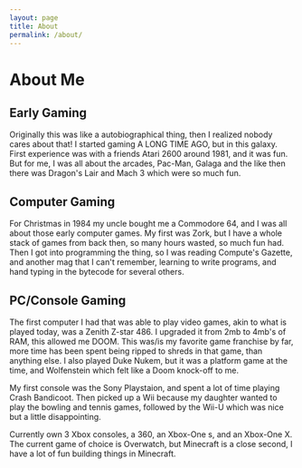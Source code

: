 ```yaml
---
layout: page
title: About
permalink: /about/
---
```


# About Me

## Early Gaming

Originally this was like a autobiographical thing, then I realized nobody cares about that! I started gaming A LONG TIME AGO, but in this galaxy. First experience was with a friends Atari 2600 around 1981, and it was fun. But for me, I was all about the arcades, Pac-Man, Galaga and the like then there was Dragon's Lair and Mach 3 which were so much fun.

## Computer Gaming

For Christmas in 1984 my uncle bought me a Commodore 64, and I was all about those early computer games. My first was Zork, but I have a whole stack of games from back then, so many hours wasted, so much fun had. Then I got into programming the thing, so I was reading Compute's Gazette, and another mag that I can't remember, learning to write programs, and hand typing in the bytecode for several others.

## PC/Console Gaming

The first computer I had that was able to play video games, akin to what is played today, was a Zenith Z-star 486. I upgraded it from 2mb to 4mb's of RAM, this allowed me DOOM. This was/is my favorite game franchise by far, more time has been spent being ripped to shreds in that game, than anything else. I also played Duke Nukem, but it was a platform game at the time, and Wolfenstein which felt like a Doom knock-off to me.

My first console was the Sony Playstaion, and spent a lot of time playing Crash Bandicoot. Then picked up a Wii because my daughter wanted to play the bowling and tennis games, followed by the Wii-U which was nice but a little disappointing.

Currently own 3 Xbox consoles, a 360, an Xbox-One s, and an Xbox-One X. The current game of choice is Overwatch, but Minecraft is a close second, I have a lot of fun building things in Minecraft.

